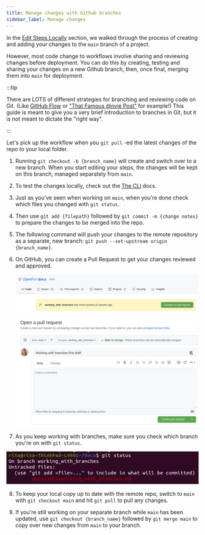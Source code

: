 ```yaml
---
title: Manage changes with Github branches
sidebar_label: Manage changes
---
```


In the [Edit Steps Locally](/documentation/build/steps/editing-locally)
section, we walked through the process of creating and adding your changes to
the `main` branch of a project.

However, most code change to workflows involve sharing and reviewing changes before
deployment. You can do this by creating, testing and sharing your changes on a
new Github branch, then, once final, merging them into `main` for deployment.

:::tip

There are LOTS of different strategies for branching and reviewing code on Git.
(Like [GitHub Flow](https://guides.github.com/introduction/flow/) or
["That Famous @nvie Post"](https://nvie.com/posts/a-successful-git-branching-model/)
for example!) This guide is meant to give you a very brief introduction to
branches in Git, but it is not meant to dictate the "right way".

:::

Let's pick up the workflow when you `git pull` -ed the latest changes of the
repo to your local folder.

1. Running `git checkout -b {branch_name}` will create and switch over to a new
   branch. When you start editing your steps, the changes will be kept on this
   branch, managed separately from `main`.

2. To test the changes locally, check out the [The CLI](/documentation/cli)
   docs.

3. Just as you've seen when working on `main`, when you're done check which
   files you changed with `git status`.

4. Then use `git add {filepath}` followed by `git commit -m {change notes}` to
   prepare the changes to be merged into the repo.

5. The following command will push your changes to the remote repository as a
   separate, new branch: `git push --set-upstream origin {branch_name}`.

6. On GitHub, you can create a Pull Request to get your changes reviewed and
   approved.

   ![PR-1](/img/pull-request.png)

   ![PR-2](/img/pull-request-2.png)

7. As you keep working with branches, make sure you check which branch you're on
   with `git status`.

![git-status](/img/git-status.png)

8. To keep your local copy up to date with the remote repo, switch to `main`
   with `git checkout main` and hit `git pull` to pull any changes.

9. If you're still working on your separate branch while `main` has been
   updated, use `git checkout {branch_name}` followed by `git merge main` to
   copy over new changes from `main` to your branch.
